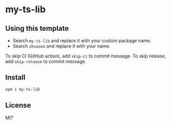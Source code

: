 
# my-ts-lib

## Using this template

- Search `my-ts-lib` and replace it with your custom package name.
- Search `zhuoooo` and replace it with your name.


To skip CI (GitHub action), add `skip-ci` to commit message. To skip release, add `skip-release` to commit message.

## Install

```bash
npm i my-ts-lib
```

## License

MIT 
